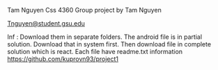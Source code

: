 Tam Nguyen 
Css 4360 
Group project by Tam Nguyen

Tnguyen@student.gsu.edu

Inf :
Download them in separate folders. The android file is in partial solution. Download that in system first. Then download file in complete solution which is react.
Each file have readme.txt information 
https://github.com/kuprovn93/project1

